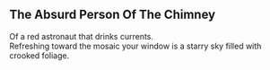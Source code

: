The Absurd Person Of The Chimney
--------------------------------
Of a red astronaut that drinks currents.  
Refreshing toward the mosaic your window is a starry sky filled with crooked foliage.  
